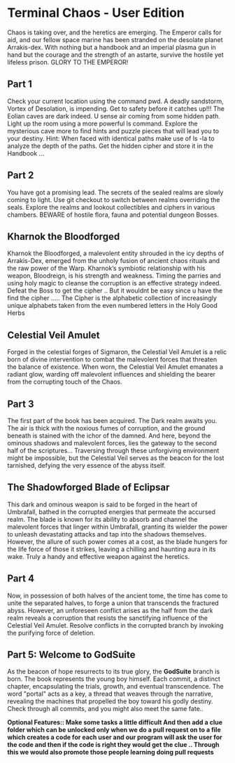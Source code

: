 # Terminal Chaos - User Edition 
Chaos is taking over, and the heretics are emerging. The Emperor calls for aid, and our fellow space marine has been stranded on the desolate planet Arrakis-dex. With nothing but a handbook and an imperial plasma gun in hand but the courage and the strength of an astarte, survive the hostile yet lifeless prison. GLORY TO THE EMPEROR!
## Part 1
Check your current location using the command pwd. A deadly sandstorm, Vortex of Desolation, is impending. Get to safety before it catches up!!!
The Eolian caves are dark indeed. U sense air coming from some hidden path. Light up the room using a more powerful ls command. Explore the mysterious cave more to find hints and puzzle pieces that will lead you to your destiny.
Hint: When faced with identical paths make use of ls -la to analyze the depth of the paths.
Get the hidden cipher and store it in the Handbook ...
## Part 2
You have got a promising lead. The secrets of the sealed realms are slowly coming to light. Use git checkout <branch name> to switch between realms overriding the seals.
Explore the realms and lookout collectibles and ciphers in various chambers. BEWARE of hostile flora, fauna and potential dungeon Bosses. 
## Kharnok the Bloodforged
Kharnok the Bloodforged, a malevolent entity shrouded in the icy depths of Arrakis-Dex, emerged from the unholy fusion of ancient chaos rituals and the raw power of the Warp. Kharnok’s symbiotic relationship with his weapon, Bloodreign, is his strength and weakness. Timing the parries and using holy magic to cleanse the corruption is an effective strategy indeed.
Defeat the Boss to get the cipher .. But it wouldnt be easy since u have the find the cipher .....
The Cipher is the alphabetic collection of increasingly unique alphabets taken from the even numbered letters in the Holy Good Herbs

## Celestial Veil Amulet
Forged in the celestial forges of Sigmaron, the Celestial Veil Amulet is a relic born of divine intervention to combat the malevolent forces that threaten the balance of existence. When worn, the Celestial Veil Amulet emanates a radiant glow, warding off malevolent influences and shielding the bearer from the corrupting touch of the Chaos.

## Part 3
The first part of the book has been acquired. The Dark realm awaits you. The air is thick with the noxious fumes of corruption, and the ground beneath is stained with the ichor of the damned. And here, beyond the ominous shadows and malevolent forces, lies the gateway to the second half of the scriptures…
Traversing through these unforgiving environment might be impossible, but the Celestial Veil serves as the beacon for the lost tarnished, defying the very essence of the abyss itself.
## The Shadowforged Blade of Eclipsar
This dark and ominous weapon is said to be forged in the heart of Umbrafall, bathed in the corrupted energies that permeate the accursed realm. The blade is known for its ability to absorb and channel the malevolent forces that linger within Umbrafall, granting its wielder the power to unleash devastating attacks and tap into the shadows themselves. However, the allure of such power comes at a cost, as the blade hungers for the life force of those it strikes, leaving a chilling and haunting aura in its wake.
Truly a handy and effective weapon against the heretics.

## Part 4
Now, in possession of both halves of the ancient tome, the time has come to unite the separated halves, to forge a union that transcends the fractured abyss. However, an unforeseen conflict arises as the half from the dark realm reveals a corruption that resists the sanctifying influence of the Celestial Veil Amulet.
Resolve conflicts in the corrupted branch by invoking the purifying force of deletion.

## Part 5: Welcome to GodSuite
As the beacon of hope resurrects to its true glory, the **GodSuite** branch is born. The book represents the young boy himself. Each commit, a distinct chapter, encapsulating the trials, growth, and eventual transcendence. The word "portal" acts as a key, a thread that weaves through the narrative, revealing the machines that propelled the boy toward his godly destiny. Check through all commits, and you might also meet the same fate..


****Optional Features**:: Make some tasks a little difficult And then add a clue folder which can be unlocked only when we do a pull request on to a file which creates a code for each user and our program will ask the user for the code and then if the code is right they would get the clue .. Through this we would also promote those people learning doing pull requests** 
